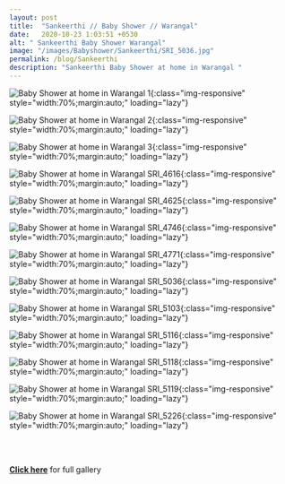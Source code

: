 ```yaml
---
layout: post
title:  "Sankeerthi // Baby Shower // Warangal"
date:   2020-10-23 1:03:51 +0530
alt: " Sankeerthi Baby Shower Warangal"
image: "/images/Babyshower/Sankeerthi/SRI_5036.jpg"
permalink: /blog/Sankeerthi
description: "Sankeerthi Baby Shower at home in Warangal "
---
```



![Baby Shower at home in Warangal 1](/images/Babyshower/Sankeerthi/1.gif){:class="img-responsive" style="width:70%;margin:auto;" loading="lazy"}

![Baby Shower at home in Warangal 2](/images/Babyshower/Sankeerthi/2.gif){:class="img-responsive" style="width:70%;margin:auto;" loading="lazy"}

![Baby Shower at home in Warangal 3](/images/Babyshower/Sankeerthi/3.gif){:class="img-responsive" style="width:70%;margin:auto;" loading="lazy"}

![Baby Shower at home in Warangal SRI_4616](/images/Babyshower/Sankeerthi/SRI_4616.jpg){:class="img-responsive" style="width:70%;margin:auto;" loading="lazy"}

![Baby Shower at home in Warangal SRI_4625](/images/Babyshower/Sankeerthi/SRI_4625.jpg){:class="img-responsive" style="width:70%;margin:auto;" loading="lazy"}

![Baby Shower at home in Warangal SRI_4746](/images/Babyshower/Sankeerthi/SRI_4746.jpg){:class="img-responsive" style="width:70%;margin:auto;" loading="lazy"}

![Baby Shower at home in Warangal SRI_4771](/images/Babyshower/Sankeerthi/SRI_4771.jpg){:class="img-responsive" style="width:70%;margin:auto;" loading="lazy"}

![Baby Shower at home in Warangal SRI_5036](/images/Babyshower/Sankeerthi/SRI_5036.jpg){:class="img-responsive" style="width:70%;margin:auto;" loading="lazy"}

![Baby Shower at home in Warangal SRI_5103](/images/Babyshower/Sankeerthi/SRI_5103.jpg){:class="img-responsive" style="width:70%;margin:auto;" loading="lazy"}

![Baby Shower at home in Warangal SRI_5116](/images/Babyshower/Sankeerthi/SRI_5116.jpg){:class="img-responsive" style="width:70%;margin:auto;" loading="lazy"}

![Baby Shower at home in Warangal SRI_5118](/images/Babyshower/Sankeerthi/SRI_5118.jpg){:class="img-responsive" style="width:70%;margin:auto;" loading="lazy"}

![Baby Shower at home in Warangal SRI_5119](/images/Babyshower/Sankeerthi/SRI_5119.jpg){:class="img-responsive" style="width:70%;margin:auto;" loading="lazy"}

![Baby Shower at home in Warangal SRI_5226](/images/Babyshower/Sankeerthi/SRI_5226.jpg){:class="img-responsive" style="width:70%;margin:auto;" loading="lazy"}

<div  class="col-md-6" data-aos="fade-up" style="text-align:left; float:none;margin:auto;">
<br>
<br>
<p><b><a href="https://srikarraophotography.passgallery.com/-sankeerthi">Click here</a></b> for full gallery</p>
<br>
<br>
</div>

